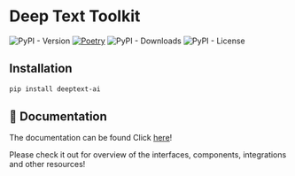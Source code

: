 # Deep Text Toolkit

![PyPI - Version](https://img.shields.io/pypi/v/deeptext-ai)
[![Poetry](https://img.shields.io/endpoint?url=https://python-poetry.org/badge/v0.json)](https://python-poetry.org/)
![PyPI - Downloads](https://img.shields.io/pypi/dm/deeptext-ai)
![PyPI - License](https://img.shields.io/pypi/l/deeptext-ai)

## Installation 

```bash
pip install deeptext-ai
```

## 📄 Documentation

The documentation can be found Click [here](https://leonardofurnielis.github.io/deeptext-ai)!

Please check it out for overview of the interfaces, components, integrations and other resources!
